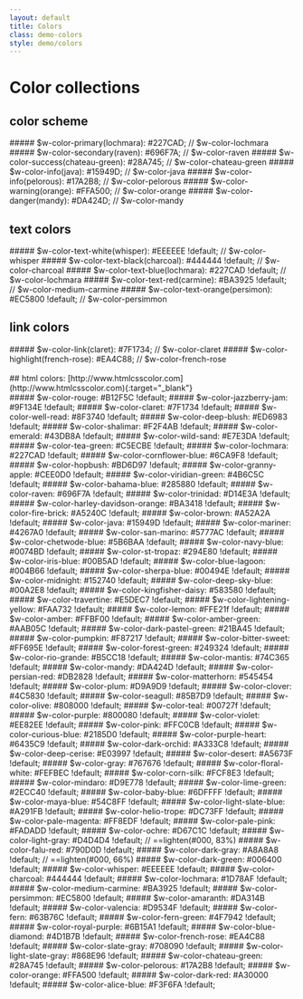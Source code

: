 ```yaml
---
layout: default
title: Colors
class: demo-colors
style: demo/colors
---
```

# Color collections

## color scheme
<div class="color-items" markdown='1'>
##### $w-color-primary(lochmara):           #227CAD; // $w-color-lochmara
##### $w-color-secondary(raven):            #696F7A; // $w-color-raven
##### $w-color-success(chateau-green):      #28A745; // $w-color-chateau-green
##### $w-color-info(java):                  #15949D; // $w-color-java
##### $w-color-info(pelorous):              #17A2B8; // $w-color-pelorous
##### $w-color-warning(orange):             #FFA500; // $w-color-orange
##### $w-color-danger(mandy):               #DA424D; // $w-color-mandy
</div>

## text colors
<div class="color-items" markdown='1'>
##### $w-color-text-white(whisper):         #EEEEEE !default; // $w-color-whisper
##### $w-color-text-black(charcoal):        #444444 !default; // $w-color-charcoal
##### $w-color-text-blue(lochmara):         #227CAD !default; // $w-color-lochmara
##### $w-color-text-red(carmine):           #BA3925 !default; // $w-color-medium-carmine
##### $w-color-text-orange(persimon):       #EC5800 !default; // $w-color-persimmon
</div>

## link colors
<div class="color-items" markdown='1'>
##### $w-color-link(claret):                #7F1734; // $w-color-claret
##### $w-color-highlight(french-rose):      #EA4C88; // $w-color-french-rose
</div>

<br>
## html colors: [http://www.htmlcsscolor.com](http://www.htmlcsscolor.com){:target="_blank"}
<div class="color-items" markdown='1'>
##### $w-color-rouge:                 #B12F5C !default;
##### $w-color-jazzberry-jam:         #9F134E !default;
##### $w-color-claret:                #7F1734 !default;
##### $w-color-well-read:             #8F3740 !default;
##### $w-color-deep-blush:            #ED6983 !default;
##### $w-color-shalimar:              #F2F4AB !default;
##### $w-color-emerald:               #43DB8A !default;
##### $w-color-wild-sand:             #E7E3DA !default;
##### $w-color-tea-green:             #C5ECBE !default;
##### $w-color-lochmara:              #227CAD !default;
##### $w-color-cornflower-blue:       #6CA9F8 !default;
##### $w-color-hopbush:               #BD6D97 !default;
##### $w-color-granny-apple:          #CEE0D0 !default;
##### $w-color-viridian-green:        #4B6C5C !default;
##### $w-color-bahama-blue:           #285880 !default;
##### $w-color-raven:                 #696F7A !default;
##### $w-color-trinidad:              #D14E3A !default;
##### $w-color-harley-davidson-orange: #BA3418 !default;
##### $w-color-fire-brick:            #A5240C !default;
##### $w-color-brown:                 #A52A2A !default;
##### $w-color-java:                  #15949D !default;
##### $w-color-mariner:               #4267A0 !default;
##### $w-color-san-marino:            #5777AC !default;
##### $w-color-chetwode-blue:         #5B6BAA !default;
##### $w-color-navy-blue:             #0074BD !default;
##### $w-color-st-tropaz:             #294E80 !default;
##### $w-color-iris-blue:             #00B5AD !default;
##### $w-color-blue-lagoon:           #004B66 !default;
##### $w-color-sherpa-blue:           #00494E !default;
##### $w-color-midnight:              #152740 !default;
##### $w-color-deep-sky-blue:         #00A2E8 !default;
##### $w-color-kingfisher-daisy:      #583580 !default;
##### $w-color-travertine:            #E5DEC7 !default;
##### $w-color-lightening-yellow:     #FAA732 !default;
##### $w-color-lemon:                 #FFE21f !default;
##### $w-color-amber:                 #FFBF00 !default;
##### $w-color-amber-green:           #AAB05C !default;
##### $w-color-dark-pastel-green:     #21BA45 !default;
##### $w-color-pumpkin:               #F87217 !default;
##### $w-color-bitter-sweet:          #FF695E !default;
##### $w-color-forest-green:          #249324 !default;
##### $w-color-rio-grande:            #B5CC18 !default;
##### $w-color-mantis:                #74C365 !default;
##### $w-color-mandy:                 #DA424D !default;
##### $w-color-persian-red:           #DB2828 !default;
##### $w-color-matterhorn:            #545454 !default;
##### $w-color-plum:                  #D9A9D9 !default;
##### $w-color-clover:                #4C5830 !default;
##### $w-color-seagull:               #85B7D9 !default;
##### $w-color-olive:                 #808000 !default;
##### $w-color-teal:                  #00727f !default;
##### $w-color-purple:                #800080 !default;
##### $w-color-violet:                #EE82EE !default;
##### $w-color-pink:                  #FFC0CB !default;
##### $w-color-curious-blue:          #2185D0 !default;
##### $w-color-purple-heart:          #6435C9 !default;
##### $w-color-dark-orchid:           #A333C8 !default;
##### $w-color-deep-cerise:           #E03997 !default;
##### $w-color-desert:                #A5673F !default;
##### $w-color-gray:                  #767676 !default;
##### $w-color-floral-white:          #FEFBEC !default;
##### $w-color-corn-silk:             #FCF8E3 !default;
##### $w-color-mindaro:               #D9E778 !default;
##### $w-color-lime-green:            #2ECC40 !default;
##### $w-color-baby-blue:             #6DFFFF !default;
##### $w-color-maya-blue:             #54C8FF !default;
##### $w-color-light-slate-blue:      #A291FB !default;
##### $w-color-helio-trope:           #DC73FF !default;
##### $w-color-pale-magenta:          #FF8EDF !default;
##### $w-color-pale-pink:             #FADADD !default;
##### $w-color-ochre:                 #D67C1C !default;
##### $w-color-light-gray:            #D4D4D4 !default;   // ==lighten(#000, 83%)
##### $w-color-falu-red:              #790D0D !default;
##### $w-color-dark-gray:             #A8A8A8 !default;   // ==lighten(#000, 66%)
##### $w-color-dark-green:            #006400 !default;
##### $w-color-whisper:               #EEEEEE !default;
##### $w-color-charcoal:              #444444 !default;
##### $w-color-lochmara:              #1D78AF !default;
##### $w-color-medium-carmine:        #BA3925 !default;
##### $w-color-persimmon:             #EC5800 !default;
##### $w-color-amaranth:              #DA314B !default;
##### $w-color-valencia:              #D9534F !default;
##### $w-color-fern:                  #63B76C !default;
##### $w-color-fern-green:            #4F7942 !default;
##### $w-color-royal-purple:          #6B15A1 !default;
##### $w-color-blue-diamond:          #4D1B7B !default;
##### $w-color-french-rose:           #EA4C88 !default;
##### $w-color-slate-gray:            #708090 !default;
##### $w-color-light-slate-gray:      #868E96 !default;
##### $w-color-chateau-green:         #28A745 !default;
##### $w-color-pelorous:              #17A2B8 !default;
##### $w-color-orange:                #FFA500 !default;
##### $w-color-dark-red:              #A30000 !default;
##### $w-color-alice-blue:            #F3F6FA !default;
</div>
